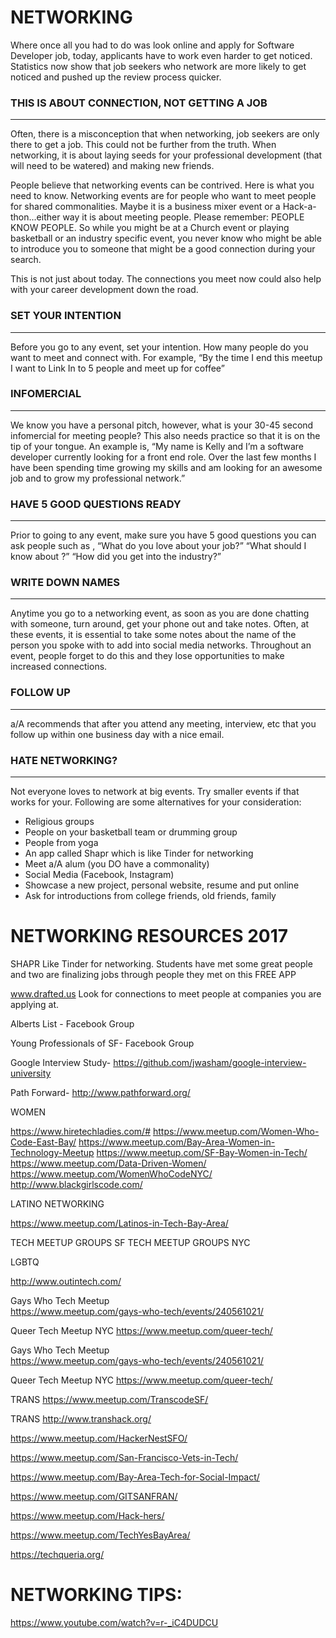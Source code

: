 # NETWORKING

Where once all you had to do was look online and apply for Software Developer job, today, applicants have to work even harder to get noticed.  Statistics now show that job seekers who network are more likely to get noticed and pushed up the review process quicker.  

### THIS IS ABOUT CONNECTION, NOT GETTING A JOB
---
Often, there is a misconception that when networking, job seekers are only there to get a job.  This could not be further from the truth.  When networking, it is about laying seeds for your professional development  (that will need to be watered) and making new friends.  

People believe that networking events can be contrived.  Here is what you need to know.  Networking events are for people who want to meet people for shared commonalities.  Maybe it is a business mixer event or a Hack-a-thon...either way it is about meeting people.  Please remember:  PEOPLE KNOW PEOPLE.  So while you might be at a Church event or playing basketball or an industry specific event, you never know who might be able to introduce you to someone that might be a good connection during your search.

This is not just about today.  The connections you meet now could also help with your career development down the road.

### SET YOUR INTENTION
---
Before you go to any event, set your intention.  How many people do you want to meet and connect with.  For example, “By the time I end this meetup I want to Link In to 5 people and meet up for coffee”

### INFOMERCIAL
---
We know you have a personal pitch, however, what is your 30-45 second infomercial for meeting people?  This also needs practice so that it is on the tip of your tongue.  An example is, “My name is Kelly and I’m a software developer currently looking for a front end role.  Over the last few months I have been spending time growing my skills and am looking for an awesome job and to grow my professional network.”

### HAVE 5 GOOD QUESTIONS READY
---
Prior to going to any event, make sure you have 5 good questions you can ask people such as , “What do you love about your job?”  “What should I know about <company>?” “How did you get into the <blank> industry?”

### WRITE DOWN NAMES
---
Anytime you go to a networking event, as soon as you are done chatting with someone, turn around, get your phone out and take notes.  Often, at these events, it is essential to take some notes about the name of the person you spoke with to add into social media networks.  Throughout an event, people forget to do this and they lose opportunities to make increased connections.

### FOLLOW UP
---
a/A recommends that after you attend any meeting, interview, etc that you follow up within one business day with a nice email.

### HATE NETWORKING?
---
Not everyone loves to network at big events.  Try smaller events if that works for your.  Following are some alternatives for your consideration:
* Religious groups
* People on your basketball team or drumming group
* People from yoga
* An app called Shapr which is like Tinder for networking
* Meet a/A alum (you DO have a commonality)
* Social Media (Facebook, Instagram)
* Showcase a new project, personal website, resume and put online
* Ask for introductions from college friends, old friends, family


# NETWORKING RESOURCES 2017


 SHAPR  Like Tinder for networking.  Students have met some great people and two are finalizing jobs through people they met on this FREE APP

www.drafted.us Look for connections to meet people at companies you are applying at.

Alberts List - Facebook Group

Young Professionals of SF-  Facebook Group

Google Interview Study- https://github.com/jwasham/google-interview-university

Path Forward- http://www.pathforward.org/


WOMEN

https://www.hiretechladies.com/#
https://www.meetup.com/Women-Who-Code-East-Bay/
https://www.meetup.com/Bay-Area-Women-in-Technology-Meetup
https://www.meetup.com/SF-Bay-Women-in-Tech/
https://www.meetup.com/Data-Driven-Women/
https://www.meetup.com/WomenWhoCodeNYC/ 
http://www.blackgirlscode.com/

LATINO NETWORKING  

https://www.meetup.com/Latinos-in-Tech-Bay-Area/

TECH MEETUP GROUPS SF
TECH MEETUP GROUPS NYC

LGBTQ 

http://www.outintech.com/

Gays Who Tech Meetup  
https://www.meetup.com/gays-who-tech/events/240561021/

Queer Tech Meetup NYC 
https://www.meetup.com/queer-tech/ 

Gays Who Tech Meetup  
https://www.meetup.com/gays-who-tech/events/240561021/

Queer Tech Meetup NYC 
https://www.meetup.com/queer-tech/ 

TRANS 
https://www.meetup.com/TranscodeSF/

TRANS 
http://www.transhack.org/

https://www.meetup.com/HackerNestSFO/

https://www.meetup.com/San-Francisco-Vets-in-Tech/

https://www.meetup.com/Bay-Area-Tech-for-Social-Impact/

https://www.meetup.com/GITSANFRAN/

https://www.meetup.com/Hack-hers/

https://www.meetup.com/TechYesBayArea/

https://techqueria.org/

# NETWORKING TIPS:  

https://www.youtube.com/watch?v=r-_iC4DUDCU 


